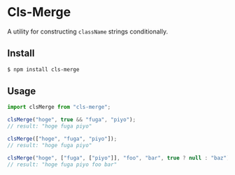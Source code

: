 # Cls-Merge

A utility for constructing `className` strings conditionally.

## Install

```bash
$ npm install cls-merge
```

## Usage

```js
import clsMerge from "cls-merge";

clsMerge("hoge", true && "fuga", "piyo");
// result: "hoge fuga piyo"

clsMerge(["hoge", "fuga", "piyo"]);
// result: "hoge fuga piyo"

clsMerge("hoge", ["fuga", ["piyo"]], "foo", "bar", true ? null : "baz");
// result: "hoge fuga piyo foo bar"
```
